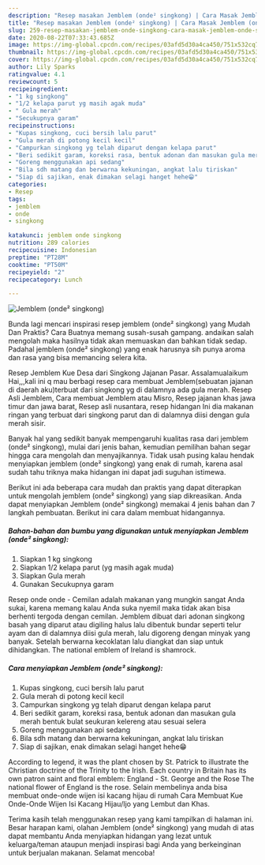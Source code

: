 ```yaml
---
description: "Resep masakan Jemblem (onde² singkong) | Cara Masak Jemblem (onde² singkong) Yang Lezat Sekali"
title: "Resep masakan Jemblem (onde² singkong) | Cara Masak Jemblem (onde² singkong) Yang Lezat Sekali"
slug: 259-resep-masakan-jemblem-onde-singkong-cara-masak-jemblem-onde-singkong-yang-lezat-sekali
date: 2020-08-22T07:33:43.685Z
image: https://img-global.cpcdn.com/recipes/03afd5d30a4ca450/751x532cq70/jemblem-onde-singkong-foto-resep-utama.jpg
thumbnail: https://img-global.cpcdn.com/recipes/03afd5d30a4ca450/751x532cq70/jemblem-onde-singkong-foto-resep-utama.jpg
cover: https://img-global.cpcdn.com/recipes/03afd5d30a4ca450/751x532cq70/jemblem-onde-singkong-foto-resep-utama.jpg
author: Lily Sparks
ratingvalue: 4.1
reviewcount: 5
recipeingredient:
- "1 kg singkong"
- "1/2 kelapa parut yg masih agak muda"
- " Gula merah"
- "Secukupnya garam"
recipeinstructions:
- "Kupas singkong, cuci bersih lalu parut"
- "Gula merah di potong kecil kecil"
- "Campurkan singkong yg telah diparut dengan kelapa parut"
- "Beri sedikit garam, koreksi rasa, bentuk adonan dan masukan gula merah bentuk bulat seukuran kelereng atau sesuai selera"
- "Goreng menggunakan api sedang"
- "Bila sdh matang dan berwarna kekuningan, angkat lalu tiriskan"
- "Siap di sajikan, enak dimakan selagi hanget hehe😁"
categories:
- Resep
tags:
- jemblem
- onde
- singkong

katakunci: jemblem onde singkong 
nutrition: 289 calories
recipecuisine: Indonesian
preptime: "PT28M"
cooktime: "PT50M"
recipeyield: "2"
recipecategory: Lunch

---
```



![Jemblem (onde² singkong)](https://img-global.cpcdn.com/recipes/03afd5d30a4ca450/751x532cq70/jemblem-onde-singkong-foto-resep-utama.jpg)

Bunda lagi mencari inspirasi resep jemblem (onde² singkong) yang Mudah Dan Praktis? Cara Buatnya memang susah-susah gampang. andaikan salah mengolah maka hasilnya tidak akan memuaskan dan bahkan tidak sedap. Padahal jemblem (onde² singkong) yang enak harusnya sih punya aroma dan rasa yang bisa memancing selera kita.

Resep Jemblem Kue Desa dari Singkong Jajanan Pasar. Assalamualaikum Hai,,,kali ini q mau berbagi resep cara membuat Jemblem(sebuatan jajanan di daerah aku)terbuat dari singkong yg di dalamnya ada gula merah. Resep Asli Jemblem, Cara membuat Jemblem atau Misro, Resep jajanan khas jawa timur dan jawa barat, Resep asli nusantara, resep hidangan Ini dia makanan ringan yang terbuat dari singkong parut dan di dalamnya diisi dengan gula merah sisir.

Banyak hal yang sedikit banyak mempengaruhi kualitas rasa dari jemblem (onde² singkong), mulai dari jenis bahan, kemudian pemilihan bahan segar hingga cara mengolah dan menyajikannya. Tidak usah pusing kalau hendak menyiapkan jemblem (onde² singkong) yang enak di rumah, karena asal sudah tahu triknya maka hidangan ini dapat jadi suguhan istimewa.


Berikut ini ada beberapa cara mudah dan praktis yang dapat diterapkan untuk mengolah jemblem (onde² singkong) yang siap dikreasikan. Anda dapat menyiapkan Jemblem (onde² singkong) memakai 4 jenis bahan dan 7 langkah pembuatan. Berikut ini cara dalam membuat hidangannya.

<!--inarticleads1-->

##### Bahan-bahan dan bumbu yang digunakan untuk menyiapkan Jemblem (onde² singkong):

1. Siapkan 1 kg singkong
1. Siapkan 1/2 kelapa parut (yg masih agak muda)
1. Siapkan  Gula merah
1. Gunakan Secukupnya garam


Resep onde onde - Cemilan adalah makanan yang mungkin sangat Anda sukai, karena memang kalau Anda suka nyemil maka tidak akan bisa berhenti tergoda dengan cemilan. Jemblem dibuat dari adonan singkong basah yang diparut atau digiling halus lalu dibentuk bundar seperti telur ayam dan di dalamnya diisi gula merah, lalu digoreng dengan minyak yang banyak. Setelah berwarna kecoklatan lalu diangkat dan siap untuk dihidangkan. The national emblem of Ireland is shamrock. 

<!--inarticleads2-->

##### Cara menyiapkan Jemblem (onde² singkong):

1. Kupas singkong, cuci bersih lalu parut
1. Gula merah di potong kecil kecil
1. Campurkan singkong yg telah diparut dengan kelapa parut
1. Beri sedikit garam, koreksi rasa, bentuk adonan dan masukan gula merah bentuk bulat seukuran kelereng atau sesuai selera
1. Goreng menggunakan api sedang
1. Bila sdh matang dan berwarna kekuningan, angkat lalu tiriskan
1. Siap di sajikan, enak dimakan selagi hanget hehe😁


According to legend, it was the plant chosen by St. Patrick to illustrate the Christian doctrine of the Trinity to the Irish. Each country in Britain has its own patron saint and floral emblem: England - St. George and the Rose The national flower of England is the rose. Selain membelinya anda bisa membuat onde-onde wijen isi kacang hijau di rumah Cara Membuat Kue Onde-Onde Wijen Isi Kacang Hijau/Ijo yang Lembut dan Khas. 

Terima kasih telah menggunakan resep yang kami tampilkan di halaman ini. Besar harapan kami, olahan Jemblem (onde² singkong) yang mudah di atas dapat membantu Anda menyiapkan hidangan yang lezat untuk keluarga/teman ataupun menjadi inspirasi bagi Anda yang berkeinginan untuk berjualan makanan. Selamat mencoba!
